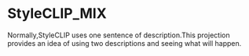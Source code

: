 # StyleCLIP_MIX
Normally,StyleCLIP uses one sentence of description.This projection provides an idea of using two descriptions and seeing what will happen.
